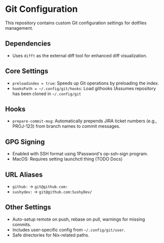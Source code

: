 # Git Configuration

This repository contains custom Git configuration settings for dotfiles management.

## Dependencies
- Uses `difft` as the external diff tool for enhanced diff visualization.

## Core Settings
- `preloadindex = true`: Speeds up Git operations by preloading the index.
- `hooksPath = ~/.config/git/hooks`: Load githooks (Assumes repository has been cloned in `~/.config/git`

## Hooks
- `prepare-commit-msg`: Automatically prepends JIRA ticket numbers (e.g., PROJ-123) from branch names to commit messages.

## GPG Signing
- Enabled with SSH format using 1Password's op-ssh-sign program.
- MacOS: Requires setting launchctl thing (TODO Docs)

## URL Aliases
- `github:` → `git@github.com:`
- `sushydev:` → `git@github.com:SushyDev/`

## Other Settings
- Auto-setup remote on push, rebase on pull, warnings for missing commits.
- Includes user-specific config from `~/.config/git/user`.
- Safe directories for Nix-related paths.
